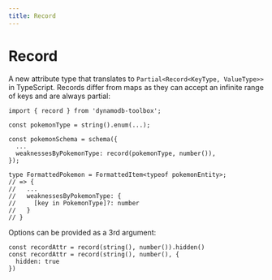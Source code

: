 ```yaml
---
title: Record
---
```


# Record

A new attribute type that translates to `Partial<Record<KeyType, ValueType>>` in TypeScript. Records differ from maps as they can accept an infinite range of keys and are always partial:

```tsx
import { record } from 'dynamodb-toolbox';

const pokemonType = string().enum(...);

const pokemonSchema = schema({
  ...
  weaknessesByPokemonType: record(pokemonType, number()),
});

type FormattedPokemon = FormattedItem<typeof pokemonEntity>;
// => {
//   ...
//   weaknessesByPokemonType: {
//     [key in PokemonType]?: number
//   }
// }
```

Options can be provided as a 3rd argument:

```tsx
const recordAttr = record(string(), number()).hidden()
const recordAttr = record(string(), number(), {
  hidden: true
})
```
